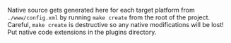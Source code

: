 Native source gets generated here for each target platform from `./www/config.xml` by running `make create` from the root of the project. Careful, `make create` is destructive so any native modifications will be lost! Put native code extensions in the plugins directory.